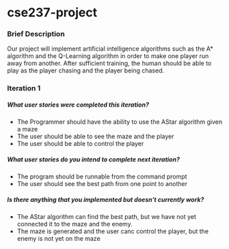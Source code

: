 # cse237-project

### Brief Description ###

Our project will implement artificial intelligence algorithms such as the A* algorithm and the Q-Learning algorithm in order to make one player run away from another. After sufficient training, the human should be able to play as the player chasing and the player being chased.

### Iteration 1 ###

##### What user stories were completed this iteration?
* The Programmer should have the ability to use the AStar algorithm given a maze
* The user should be able to see the maze and the player
* The user should be able to control the player

##### What user stories do you intend to complete next iteration?
* The program should be runnable from the command prompt
* The user should see the best path from one point to another

##### Is there anything that you implemented but doesn't currently work?
* The AStar algorithm can find the best path, but we have not yet connected it to the maze and the enemy.
* The maze is generated and the user canc control the player, but the enemy is not yet on the maze